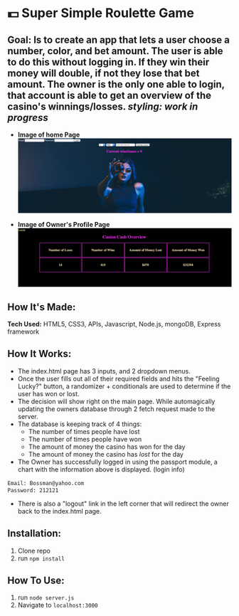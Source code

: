 # :dollar: Super Simple Roulette Game

## Goal: Is to create an app that lets a user choose a number, color, and bet amount. The user is able to do this without logging in. If they win their money will double, if not they lose that bet amount. The owner is the only one able to login, that account is able to get an overview of the casino's winnings/losses. *styling: work in progress*


* **Image of home Page**
![](public/homepage.png)

* **Image of Owner's Profile Page**
![](public/owner.png)

## How It's Made:

**Tech Used:** HTML5, CSS3, APIs, Javascript, Node.js, mongoDB, Express framework

## How It Works:

  * The index.html page has 3 inputs, and 2 dropdown menus.
  *  Once the user fills out all of their required fields and hits the "Feeling Lucky?" button, a randomizer + conditionals are used to determine if the user has won or lost.
  * The decision will show right on the main page. While automagically updating the owners database through 2 fetch request made to the server.
  * The database is keeping track of 4 things:
    * The number of times people have lost
    * The number of times people have won
    * The amount of money the casino has won for the day
    * The amount of money the casino has _lost_ for the day
  * The Owner has successfully logged in using the passport module, a chart with the information above is displayed. (login info)
  ```
  Email: Bossman@yahoo.com
  Password: 212121
  ```

  * There is also a "logout" link in the left corner that will redirect the owner back to the index.html page.

  ## Installation:

  1. Clone repo
  2. run `npm install`

  ## How To Use:

  1. run `node server.js`
  2. Navigate to `localhost:3000`
